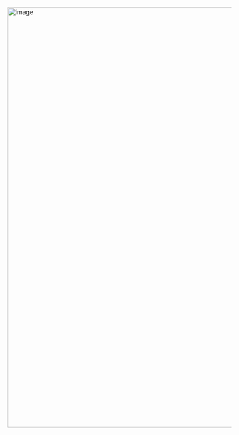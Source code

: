 <img width="974" height="946" alt="image" src="https://github.com/user-attachments/assets/651f605c-7e61-4cd8-813c-ba72efb0065d" />

